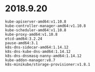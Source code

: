# 2018.9.20

	kube-apiserver-amd64:v1.10.8
	kube-controller-manager-amd64:v1.10.8
	kube-scheduler-amd64:v1.10.8
	kube-proxy-amd64:v1.10.8
	etcd-amd64:3.2.24
	pause-amd64:3.1
	k8s-dns-sidecar-amd64:1.14.12
	k8s-dns-kube-dns-amd64:1.14.12
	k8s-dns-dnsmasq-nanny-amd64:1.14.12
	kube-addon-manager:v8.7
	k8s-minikube/storage-provisioner:v1.8.1

